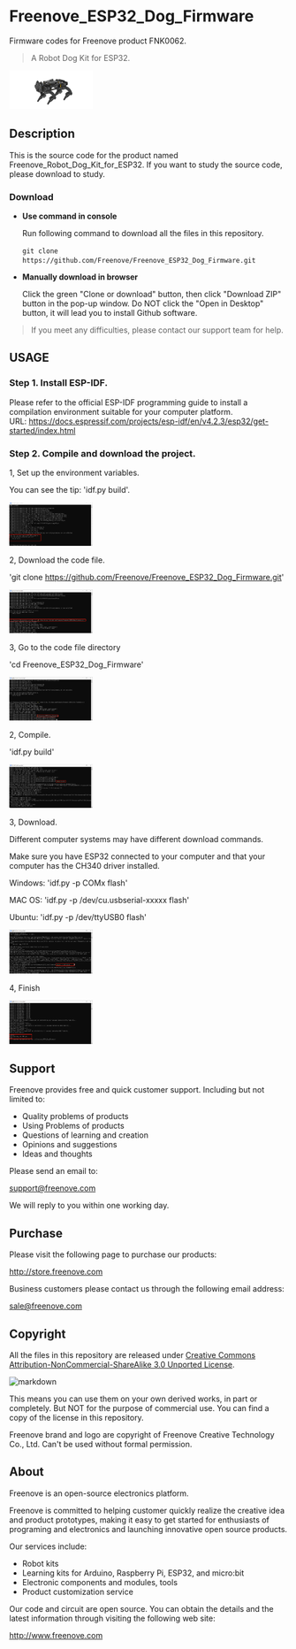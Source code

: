 # Freenove_ESP32_Dog_Firmware
Firmware codes for Freenove product FNK0062.

> A Robot Dog Kit for ESP32.

<img src='Picture/icon.png' width='30%'/>

## Description
This is the source code for the product named Freenove_Robot_Dog_Kit_for_ESP32.
If you want to study the source code, please download to study.

### Download

* **Use command in console**

	Run following command to download all the files in this repository.

	`git clone https://github.com/Freenove/Freenove_ESP32_Dog_Firmware.git`

* **Manually download in browser**

	Click the green "Clone or download" button, then click "Download ZIP" button in the pop-up window.
	Do NOT click the "Open in Desktop" button, it will lead you to install Github software.

> If you meet any difficulties, please contact our support team for help.

## USAGE
### Step 1. Install ESP-IDF.
Please refer to the official ESP-IDF programming guide to install a compilation environment suitable for your computer platform.  
URL: https://docs.espressif.com/projects/esp-idf/en/v4.2.3/esp32/get-started/index.html

### Step 2. Compile and download the project.
1, Set up the environment variables.

You can see the tip: 'idf.py build'.

<img src='Picture/esp-idf.png' width='30%'/>

2, Download the code file.

'git clone https://github.com/Freenove/Freenove_ESP32_Dog_Firmware.git'

<img src='Picture/code.png' width='30%'/>

3, Go to the code file directory

'cd Freenove_ESP32_Dog_Firmware'

<img src='Picture/cd.png' width='30%'/>

2, Compile.

'idf.py build'

<img src='Picture/build.png' width='30%'/>

3, Download.

Different computer systems may have different download commands.  

Make sure you have ESP32 connected to your computer and that your computer has the CH340 driver installed.  

Windows: 'idf.py -p COMx flash'

MAC OS: 'idf.py -p /dev/cu.usbserial-xxxxx flash'

Ubuntu: 'idf.py -p /dev/ttyUSB0 flash'

<img src='Picture/flash.png' width='30%'/>

4, Finish

<img src='Picture/finish.png' width='30%'/>

## Support

Freenove provides free and quick customer support. Including but not limited to:

* Quality problems of products
* Using Problems of products
* Questions of learning and creation
* Opinions and suggestions
* Ideas and thoughts

Please send an email to:

[support@freenove.com](mailto:support@freenove.com)

We will reply to you within one working day.

## Purchase

Please visit the following page to purchase our products:

http://store.freenove.com

Business customers please contact us through the following email address:

[sale@freenove.com](mailto:sale@freenove.com)

## Copyright

All the files in this repository are released under [Creative Commons Attribution-NonCommercial-ShareAlike 3.0 Unported License](http://creativecommons.org/licenses/by-nc-sa/3.0/).

![markdown](https://i.creativecommons.org/l/by-nc-sa/3.0/88x31.png)

This means you can use them on your own derived works, in part or completely. But NOT for the purpose of commercial use.
You can find a copy of the license in this repository.

Freenove brand and logo are copyright of Freenove Creative Technology Co., Ltd. Can't be used without formal permission.


## About

Freenove is an open-source electronics platform.

Freenove is committed to helping customer quickly realize the creative idea and product prototypes, making it easy to get started for enthusiasts of programing and electronics and launching innovative open source products.

Our services include:

* Robot kits
* Learning kits for Arduino, Raspberry Pi, ESP32, and micro:bit
* Electronic components and modules, tools
* Product customization service

Our code and circuit are open source. You can obtain the details and the latest information through visiting the following web site:

http://www.freenove.com
